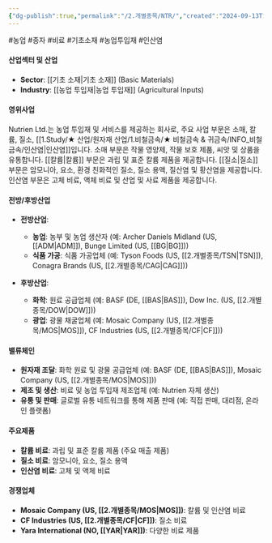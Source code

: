 ```yaml
---
{"dg-publish":true,"permalink":"/2.개별종목/NTR/","created":"2024-09-13T17:43:48.863+09:00","updated":"2025-06-03T20:06:00.437+09:00"}
---
```


#농업 #종자 #비료 #기초소재 #농업투입재 #인산염 

#### 산업섹터 및 산업

- **Sector**: [[기초 소재\|기초 소재]] (Basic Materials)
- **Industry**: [[농업 투입재\|농업 투입재]] (Agricultural Inputs)

#### 영위사업

Nutrien Ltd.는 농업 투입재 및 서비스를 제공하는 회사로, 주요 사업 부문은 소매, 칼륨, 질소, [[1.Study/★ 산업/원자재 산업/1.비철금속/★ 비철금속 & 귀금속/INFO_비철금속/인산염\|인산염]]입니다. 소매 부문은 작물 영양제, 작물 보호 제품, 씨앗 및 상품을 유통합니다. [[칼륨\|칼륨]] 부문은 과립 및 표준 칼륨 제품을 제공합니다. [[질소\|질소]] 부문은 암모니아, 요소, 환경 친화적인 질소, 질소 용액, 질산염 및 황산염을 제공합니다. 인산염 부문은 고체 비료, 액체 비료 및 산업 및 사료 제품을 제공합니다.

#### 전방/후방산업

- **전방산업**:
    - **농업**: 농부 및 농업 생산자 (예: Archer Daniels Midland (US, [[ADM\|ADM]]), Bunge Limited (US, [[BG\|BG]]))
    - **식품 가공**: 식품 가공업체 (예: Tyson Foods (US, [[2.개별종목/TSN\|TSN]]), Conagra Brands (US, [[2.개별종목/CAG\|CAG]]))
      
- **후방산업**:
    - **화학**: 원료 공급업체 (예: BASF (DE, [[BAS\|BAS]]), Dow Inc. (US, [[2.개별종목/DOW\|DOW]]))
    - **광업**: 광물 채굴업체 (예: Mosaic Company (US, [[2.개별종목/MOS\|MOS]]), CF Industries (US, [[2.개별종목/CF\|CF]]))

#### 밸류체인

- **원자재 조달**: 화학 원료 및 광물 공급업체 (예: BASF (DE, [[BAS\|BAS]]), Mosaic Company (US, [[2.개별종목/MOS\|MOS]]))
- **제조 및 생산**: 비료 및 농업 투입재 제조업체 (예: Nutrien 자체 생산)
- **유통 및 판매**: 글로벌 유통 네트워크를 통해 제품 판매 (예: 직접 판매, 대리점, 온라인 플랫폼)

#### 주요제품

- **칼륨 비료**: 과립 및 표준 칼륨 제품 (주요 매출 제품)
- **질소 비료**: 암모니아, 요소, 질소 용액
- **인산염 비료**: 고체 및 액체 비료

#### 경쟁업체

- **Mosaic Company (US, [[2.개별종목/MOS\|MOS]])**: 칼륨 및 인산염 비료
- **CF Industries (US, [[2.개별종목/CF\|CF]])**: 질소 비료
- **Yara International (NO, [[YAR\|YAR]])**: 다양한 비료 제품